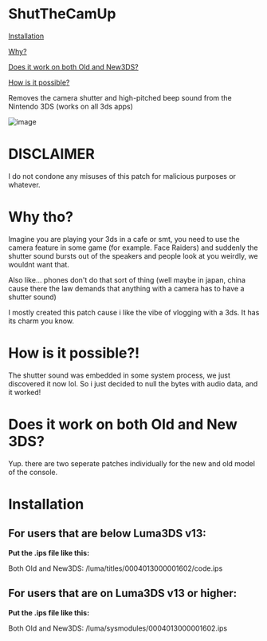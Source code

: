 # ShutTheCamUp

[Installation](#installation)

[Why?](#why-tho)

[Does it work on both Old and New3DS?](#does-it-work-on-both-old-and-new-3ds)

[How is it possible?](#how-is-it-possible)

Removes the camera shutter and high-pitched beep sound from the Nintendo 3DS (works on all 3ds apps)

![image](https://github.com/TehFridge/ShutTheCamUp/assets/85436576/e2c71d2a-f0c6-4166-b4f5-c48f268e05a0)

# DISCLAIMER
I do not condone any misuses of this patch for malicious purposes or whatever.


# Why tho?
Imagine you are playing your 3ds in a cafe or smt, you need to use the camera feature in some game (for example. Face Raiders) and suddenly the shutter sound bursts out of the speakers and people look at you weirdly, we wouldnt want that. 

Also like... phones don't do that sort of thing (well maybe in japan, china cause there the law demands that anything with a camera has to have a shutter sound)

I mostly created this patch cause i like the vibe of vlogging with a 3ds. It has its charm you know.

# How is it possible?!
The shutter sound was embedded in some system process, we just discovered it now lol. So i just decided to null the bytes with audio data, and it worked!


# Does it work on both Old and New 3DS?
Yup. there are two seperate patches individually for the new and old model of the console.


# Installation

## For users that are below Luma3DS v13:

**Put the .ips file like this:**

Both Old and New3DS: /luma/titles/0004013000001602/code.ips

## For users that are on Luma3DS v13 or higher:

**Put the .ips file like this:**

Both Old and New3DS: /luma/sysmodules/0004013000001602.ips

